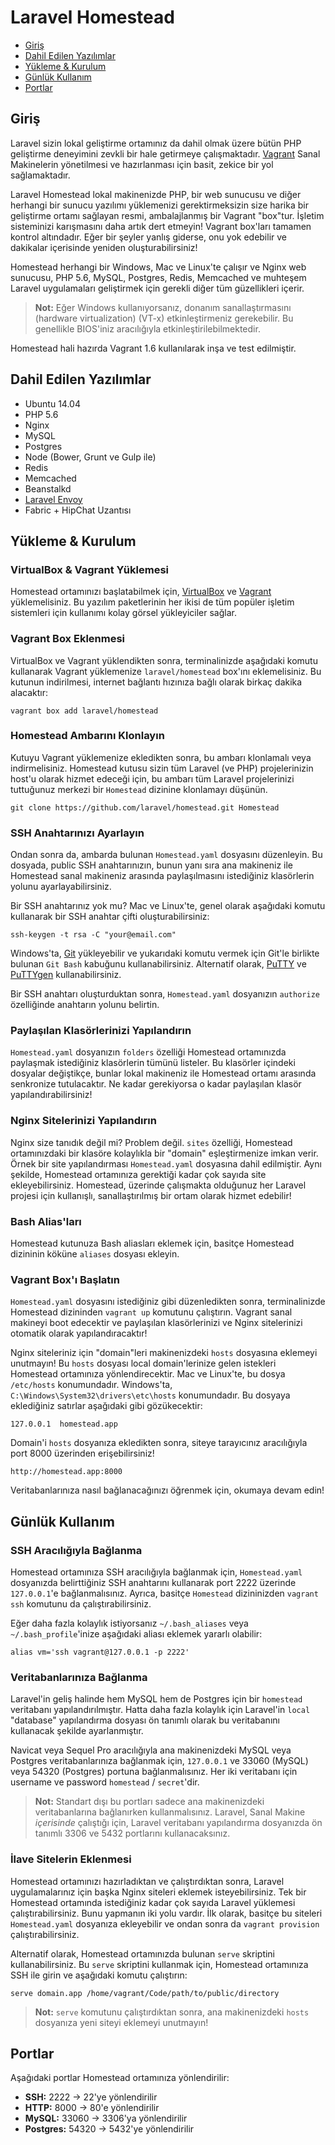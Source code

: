 # Laravel Homestead

- [Giriş](#introduction)
- [Dahil Edilen Yazılımlar](#included-software)
- [Yükleme & Kurulum](#installation-and-setup)
- [Günlük Kullanım](#daily-usage)
- [Portlar](#ports)

<a name="introduction"></a>
## Giriş

Laravel sizin lokal geliştirme ortamınız da dahil olmak üzere bütün PHP geliştirme deneyimini zevkli bir hale getirmeye çalışmaktadır. [Vagrant](http://vagrantup.com) Sanal Makinelerin yönetilmesi ve hazırlanması için basit, zekice bir yol sağlamaktadır.

Laravel Homestead lokal makinenizde PHP, bir web sunucusu ve diğer herhangi bir sunucu yazılımı yüklemenizi gerektirmeksizin size harika bir geliştirme ortamı sağlayan resmi, ambalajlanmış bir Vagrant "box"tur. İşletim sisteminizi karışmasını daha artık dert etmeyin! Vagrant box'ları tamamen kontrol altındadır. Eğer bir şeyler yanlış giderse, onu yok edebilir ve dakikalar içerisinde yeniden oluşturabilirsiniz!

Homestead herhangi bir Windows, Mac ve Linux'te çalışır ve Nginx web sunucusu, PHP 5.6, MySQL, Postgres, Redis, Memcached ve muhteşem Laravel uygulamaları geliştirmek için gerekli diğer tüm güzellikleri içerir.

> **Not:** Eğer Windows kullanıyorsanız, donanım sanallaştırmasını (hardware virtualization) (VT-x) etkinleştirmeniz gerekebilir. Bu genellikle BIOS'iniz aracılığıyla etkinleştirilebilmektedir.

Homestead hali hazırda Vagrant 1.6 kullanılarak inşa ve test edilmiştir.

<a name="included-software"></a>
## Dahil Edilen Yazılımlar

- Ubuntu 14.04
- PHP 5.6
- Nginx
- MySQL
- Postgres
- Node (Bower, Grunt ve Gulp ile)
- Redis
- Memcached
- Beanstalkd
- [Laravel Envoy](/docs/ssh#envoy-task-runner)
- Fabric + HipChat Uzantısı

<a name="installation-and-setup"></a>
## Yükleme & Kurulum

### VirtualBox & Vagrant Yüklemesi

Homestead ortamınızı başlatabilmek için, [VirtualBox](https://www.virtualbox.org/wiki/Downloads) ve [Vagrant](http://www.vagrantup.com/downloads.html) yüklemelisiniz. Bu yazılım paketlerinin her ikisi de tüm popüler işletim sistemleri için kullanımı kolay görsel yükleyiciler sağlar.

### Vagrant Box Eklenmesi

VirtualBox ve Vagrant yüklendikten sonra, terminalinizde aşağıdaki komutu kullanarak Vagrant yüklemenize `laravel/homestead` box'ını eklemelisiniz. Bu kutunun indirilmesi, internet bağlantı hızınıza bağlı olarak birkaç dakika alacaktır:

	vagrant box add laravel/homestead

### Homestead Ambarını Klonlayın

Kutuyu Vagrant yüklemenize ekledikten sonra, bu ambarı klonlamalı veya indirmelisiniz. Homestead kutusu sizin tüm Laravel (ve PHP) projelerinizin host'u olarak hizmet edeceği için, bu ambarı tüm Laravel projelerinizi tuttuğunuz merkezi bir `Homestead` dizinine klonlamayı düşünün.

	git clone https://github.com/laravel/homestead.git Homestead

### SSH Anahtarınızı Ayarlayın

Ondan sonra da, ambarda bulunan `Homestead.yaml` dosyasını düzenleyin. Bu dosyada, public SSH anahtarınızın, bunun yanı sıra ana makineniz ile Homestead sanal makineniz arasında paylaşılmasını istediğiniz klasörlerin yolunu ayarlayabilirsiniz.

Bir SSH anahtarınız yok mu? Mac ve Linux'te, genel olarak aşağıdaki komutu kullanarak bir SSH anahtar çifti oluşturabilirsiniz:

	ssh-keygen -t rsa -C "your@email.com"

Windows'ta, [Git](http://git-scm.com/) yükleyebilir ve yukarıdaki komutu vermek için Git'le birlikte bulunan `Git Bash` kabuğunu kullanabilirsiniz. Alternatif olarak, [PuTTY](http://www.chiark.greenend.org.uk/~sgtatham/putty/download.html) ve [PuTTYgen](http://www.chiark.greenend.org.uk/~sgtatham/putty/download.html) kullanabilirsiniz.

Bir SSH anahtarı oluşturduktan sonra, `Homestead.yaml` dosyanızın `authorize` özelliğinde anahtarın yolunu belirtin.

### Paylaşılan Klasörlerinizi Yapılandırın

`Homestead.yaml` dosyanızın `folders` özelliği Homestead ortamınızda paylaşmak istediğiniz klasörlerin tümünü listeler. Bu klasörler içindeki dosyalar değiştikçe, bunlar lokal makineniz ile Homestead ortamı arasında senkronize tutulacaktır. Ne kadar gerekiyorsa o kadar paylaşılan klasör yapılandırabilirsiniz!

### Nginx Sitelerinizi Yapılandırın

Nginx size tanıdık değil mi? Problem değil. `sites` özelliği, Homestead ortamınızdaki bir klasöre kolaylıkla bir "domain" eşleştirmenize imkan verir. Örnek bir site yapılandırması `Homestead.yaml` dosyasına dahil edilmiştir. Aynı şekilde, Homestead ortamınıza gerektiği kadar çok sayıda site ekleyebilirsiniz. Homestead, üzerinde çalışmakta olduğunuz her Laravel projesi için kullanışlı, sanallaştırılmış bir ortam olarak hizmet edebilir!

### Bash Alias'ları

Homestead kutunuza Bash aliasları eklemek için, basitçe Homestead dizininin köküne `aliases` dosyası ekleyin.

### Vagrant Box'ı Başlatın

`Homestead.yaml` dosyasını istediğiniz gibi düzenledikten sonra, terminalinizde Homestead dizininden `vagrant up` komutunu çalıştırın. Vagrant sanal makineyi boot edecektir ve paylaşılan klasörlerinizi ve Nginx sitelerinizi otomatik olarak yapılandıracaktır!

Nginx siteleriniz için "domain"leri makinenizdeki `hosts` dosyasına eklemeyi unutmayın! Bu `hosts` dosyası local domain'lerinize gelen istekleri Homestead ortamınıza yönlendirecektir. Mac ve Linux'te, bu dosya `/etc/hosts` konumundadır. Windows'ta, `C:\Windows\System32\drivers\etc\hosts` konumundadır. Bu dosyaya eklediğiniz satırlar aşağıdaki gibi gözükecektir:

	127.0.0.1  homestead.app

Domain'i `hosts` dosyanıza ekledikten sonra, siteye tarayıcınız aracılığıyla port 8000 üzerinden erişebilirsiniz!

	http://homestead.app:8000

Veritabanlarınıza nasıl bağlanacağınızı öğrenmek için, okumaya devam edin!

<a name="daily-usage"></a>
## Günlük Kullanım

### SSH Aracılığıyla Bağlanma

Homestead ortamınıza SSH aracılığıyla bağlanmak için, `Homestead.yaml` dosyanızda belirttiğiniz SSH anahtarını kullanarak port 2222 üzerinde `127.0.0.1`'e bağlanmalısınız. Ayrıca, basitçe `Homestead` dizininizden `vagrant ssh` komutunu da çalıştırabilirsiniz.

Eğer daha fazla kolaylık istiyorsanız `~/.bash_aliases` veya `~/.bash_profile`'inize aşağıdaki aliası eklemek yararlı olabilir:

	alias vm='ssh vagrant@127.0.0.1 -p 2222'

### Veritabanlarınıza Bağlanma

Laravel'in geliş halinde hem MySQL hem de Postgres için bir `homestead` veritabanı yapılandırılmıştır. Hatta daha fazla kolaylık için Laravel'in `local` "database" yapılandırma dosyası ön tanımlı olarak bu veritabanını kullanacak şekilde ayarlanmıştır.

Navicat veya Sequel Pro aracılığıyla ana makinenizdeki MySQL veya Postgres veritabanlarınıza bağlanmak için, `127.0.0.1` ve 33060 (MySQL) veya 54320 (Postgres) portuna bağlanmalısınız. Her iki veritabanı için username ve password `homestead` / `secret`'dir.

> **Not:** Standart dışı bu portları sadece ana makinenizdeki veritabanlarına bağlanırken kullanmalısınız. Laravel, Sanal Makine _içerisinde_ çalıştığı için, Laravel veritabanı yapılandırma dosyanızda ön tanımlı 3306 ve 5432 portlarını kullanacaksınız.

### İlave Sitelerin Eklenmesi

Homestead ortamınızı hazırladıktan ve çalıştırdıktan sonra, Laravel uygulamalarınız için başka Nginx siteleri eklemek isteyebilirsiniz. Tek bir Homestead ortamında istediğiniz kadar çok sayıda Laravel yüklemesi çalıştırabilirsiniz. Bunu yapmanın iki yolu vardır. İlk olarak, basitçe bu siteleri `Homestead.yaml` dosyanıza ekleyebilir ve ondan sonra da `vagrant provision` çalıştırabilirsiniz.

Alternatif olarak, Homestead ortamınızda bulunan `serve` skriptini kullanabilirsiniz. Bu `serve` skriptini kullanmak için, Homestead ortamınıza SSH ile girin ve aşağıdaki komutu çalıştırın:

	serve domain.app /home/vagrant/Code/path/to/public/directory

> **Not:** `serve` komutunu çalıştırdıktan sonra, ana makinenizdeki `hosts` dosyanıza yeni siteyi eklemeyi unutmayın!

<a name="ports"></a>
## Portlar

Aşağıdaki portlar Homestead ortamınıza yönlendirilir:

- **SSH:** 2222 -> 22'ye yönlendirilir
- **HTTP:** 8000 -> 80'e yönlendirilir
- **MySQL:** 33060 -> 3306'ya yönlendirilir
- **Postgres:** 54320 -> 5432'ye yönlendirilir
